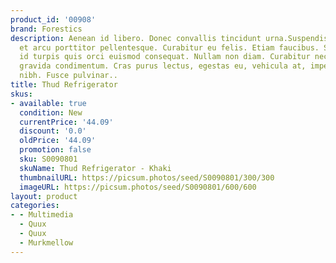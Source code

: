 ```yaml
---
product_id: '00908'
brand: Forestics
description: Aenean id libero. Donec convallis tincidunt urna.Suspendisse et orci
  et arcu porttitor pellentesque. Curabitur eu felis. Etiam faucibus. Suspendisse
  id turpis quis orci euismod consequat. Nullam non diam. Curabitur nec massa ac massa
  gravida condimentum. Cras purus lectus, egestas eu, vehicula at, imperdiet sed,
  nibh. Fusce pulvinar..
title: Thud Refrigerator
skus:
- available: true
  condition: New
  currentPrice: '44.09'
  discount: '0.0'
  oldPrice: '44.09'
  promotion: false
  sku: S0090801
  skuName: Thud Refrigerator - Khaki
  thumbnailURL: https://picsum.photos/seed/S0090801/300/300
  imageURL: https://picsum.photos/seed/S0090801/600/600
layout: product
categories:
- - Multimedia
  - Quux
  - Quux
  - Murkmellow
---
```

